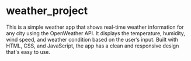 # weather_project
This is a simple weather app that shows real-time weather information for any city using the OpenWeather API. It displays the temperature, humidity, wind speed, and weather condition based on the user’s input. Built with HTML, CSS, and JavaScript, the app has a clean and responsive design that's easy to use.

